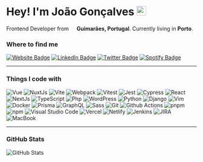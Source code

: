 # Hey! I'm João Gonçalves <img src="https://media.giphy.com/media/hvRJCLFzcasrR4ia7z/giphy.gif" width="25px">

<p>Frontend Developer from <img src="https://img.icons8.com/color/48/000000/portugal-circular.png" width="13"/> <b>Guimarães, Portugal</b>. Currently living in <b>Porto</b>.</p>

### Where to find me

<p><a href="https://joao-goncalves.com"><img src="https://img.shields.io/badge/joao--goncalves.com-4E69C8?style=flat-square&amp;labelColor=4E69C8&amp;logo=Firefox&amp;link=https://joao-goncalves.com" alt="Website Badge"></a> <a href="https://www.linkedin.com/in/jagoncalves/"><img src="https://img.shields.io/badge/-@jagoncalves-0077B5?style=flat-square&amp;labelColor=0077B5&amp;logo=LinkedIn&amp;link=https://www.linkedin.com/in/jagoncalves/" alt="LinkedIn Badge"></a> <a href="https://twitter.com/jagoncalves14"><img src="https://img.shields.io/badge/-@jagoncalves14-1DA1F2?style=flat-square&amp;labelColor=fff&amp;logo=twitter&amp;link=https://twitter.com/jagoncalves14" alt="Twitter Badge"></a> <a href="https://open.spotify.com/user/1183651622?si=146abf5b77f14717"><img src="https://img.shields.io/badge/-@jagoncalves-1ED760?style=flat-square&amp;labelColor=fff&amp;logo=Spotify&amp;link=1183651622?si=146abf5b77f14717" alt="Spotify Badge"></a></p>

<hr>

### Things I code with

<p>
  <img alt="Vue" src="https://img.shields.io/badge/-Vue-35495e?style=flat-square&logo=vue.js&logoColor=4FC08D" />
  <img alt="NuxtJs" src="https://img.shields.io/badge/Nuxt-black?style=flat-square&logo=nuxt.js&logoColor=white" />
  <img alt="Vite" src="https://img.shields.io/badge/-Vite-B73BFE?style=flat-square&logo=vite&logoColor=FFD62E" />
  <img alt="Webpack" src="https://img.shields.io/badge/-Webpack-8DD6F9?style=flat-square&logo=webpack&logoColor=white" /> 
  <img alt="Vitest" src="https://img.shields.io/badge/-Vitest-B73BFE?style=flat-square&logo=vitest&logoColor=FFD62E" />
  <img alt="Jest" src="https://img.shields.io/badge/-jest-%23C21325?style=flat-square&logo=jest&logoColor=white" />
  <img alt="Cypress" src="https://img.shields.io/badge/-cypress-%23E5E5E5?style=flat-square&logo=cypress&logoColor=058a5e" />
  <img alt="React" src="https://img.shields.io/badge/-React-45b8d8?style=flat-square&logo=react&logoColor=white" />
  <img alt="NextJs" src="https://img.shields.io/badge/Next-black?style=flat-square&logo=next.js&logoColor=white" />
  <img alt="TypeScript" src="https://img.shields.io/badge/-TypeScript-007ACC?style=flat-square&logo=typescript&logoColor=white" />
  <img alt="Php" src="https://img.shields.io/badge/php-%23777BB4.svg?style=flat-square&logo=php&logoColor=white" />
  <img alt="WordPress" src="https://img.shields.io/badge/WordPress-%23117AC9.svg?style=flat-square&logo=WordPress&logoColor=white" />
  <img alt="Python" src="https://img.shields.io/badge/python-3670A0?style=flat-square&logo=python&logoColor=ffdd54" />
  <img alt="Django" src="https://img.shields.io/badge/django-%23092E20.svg?style=flat-square&logo=django&logoColor=white" />
  <img alt="Vim" src="https://img.shields.io/badge/VIM-%2311AB00.svg?style=flat-square&logo=vim&logoColor=white" />
  <img alt="Docker" src="https://img.shields.io/badge/-Docker-46a2f1?style=flat-square&logo=docker&logoColor=white" />
  <img alt="Prisma" src="https://img.shields.io/badge/Prisma-3982CE?style=flat-square&logo=Prisma&logoColor=white" />
  <img alt="GraphQL" src="https://img.shields.io/badge/-GraphQL-E10098?style=flat-square&logo=graphql&logoColor=white" />
  <img alt="Sass" src="https://img.shields.io/badge/-Sass-CC6699?style=flat-square&logo=sass&logoColor=white" />
  <img alt="Git" src="https://img.shields.io/badge/-Git-F05032?style=flat-square&logo=git&logoColor=white" />
  <img alt="Github Actions" src="https://img.shields.io/badge/-Github_Actions-2088FF?style=flat-square&logo=github-actions&logoColor=white" />
  <img alt="pnpm" src="https://img.shields.io/badge/-PNPM-FCAC04?style=flat-square&logo=pnpm&logoColor=white" />
  <img alt="npm" src="https://img.shields.io/badge/-NPM-CB3837?style=flat-square&logo=npm&logoColor=white" />
  <img alt="Visual Studio Code" src="https://img.shields.io/badge/Visual%20Studio%20Code-0078d7.svg?style=flat-square&logo=visual-studio-code&logoColor=white" /> 
  <img alt="Vercel" src="https://img.shields.io/badge/vercel-%23000000.svg?style=flat-square&logo=vercel&logoColor=white" />
  <img alt="Netlify" src="https://img.shields.io/badge/Netlify-00C7B7?style=flat-square&logo=netlify&logoColor=white" />
  <img alt="Jenkins" src="https://img.shields.io/badge/Jenkins-D24939?style=flat-square&logo=Jenkins&logoColor=white" />
  <img alt="JIRA" src="https://img.shields.io/badge/Jira-0052CC?style=flat-square&logo=Jira&logoColor=white" />
  <img alt="MacBook" src="https://img.shields.io/badge/Apple%20laptop-333333?style=flat-square&logo=apple&logoColor=white" />
</p>

<!-- Source: https://github.com/alexandresanlim/Badges4-README.md-Profile -->

<hr>

### GitHub Stats

<p><img src="https://github-readme-stats.vercel.app/api?username=jagoncalves14&amp;theme=dracula&amp;show_icons=true" alt="GitHub Stats"></p>
